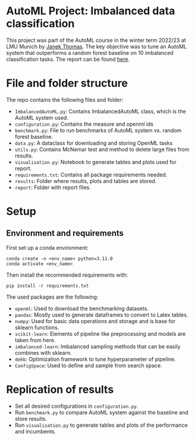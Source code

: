 # AutoML Project: Imbalanced data classification

This project was part of the AutoML course in the winter term 2022/23 at LMU Munich by [Janek Thomas](https://www.slds.stat.uni-muenchen.de/people/thomas/). The key objective was to tune an AutoML system that outperforms a random forest baseline on 10 imbalanced classification tasks. The report can be found [here](https://github.com/constantin-crailsheim/automl_imbalanced/blob/main/report/AutoML%20(Report).pdf).

# File and folder structure

The repo contains the following files and folder:
- `ImbalancedAutoML.py`: Contains ImbalancedAutoML class, which is the AutoML system used.
- `configuration.py`: Contains the measure and openml ids
- `benchmark.py`: File to run benchmarks of AutoML system vs. random forest baseline.
- `data.py`: A dataclass for downloading and storing OpenML tasks
- `utils.py`: Contains McNemar test and method to delete large files from results.
- `visualisation.py`: Notebook to generate tables and plots used for report.
- `requirements.txt`: Contains all package requirements needed.
- `results`: Folder where results, plots and tables are stored.
- `report`: Folder with report files.
 
# Setup 

## Environment and requirements

First set up a conda environment:

```(bash)
conda create -n <env_name> python=3.11.0
conda activate <env_name>
```

Then install the recommended requirements with:

```(bash)
pip install -r requirements.txt
```

The used packages are the following:
- `openml`: Used to download the benchmarking datasets.
- `pandas`: Mostly used to generate dataframes to convert to Latex tables.
- `numpy`: Used for basic data operations and storage and is base for sklearn functions.
- `scikit-learn`: Elements of pipeline like preprocessing and models are taken from here.
- `imbalanced-learn`: Imbalanced sampling methods that can be easily combines with sklearn.
- `dehb`: Optimization framework to tune hyperparameter of pipeline.
- `ConfigSpace`: Used to define and sample from search space. 

# Replication of results

- Set all desired configurations in `configuration.py`.
- Run `benchmark.py` to compare AutoML system against the baseline and store results.
- Run `visualisation.py` to generate tables and plots of the performance and incumbents. 
